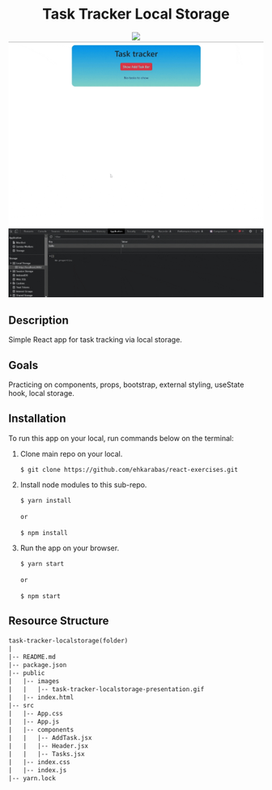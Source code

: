 <div align=center>
	<h1>Task Tracker Local Storage</h1>
</div>

<div align="center">
	<a href="https://task-tracker-localstorage-ehkarabas.netlify.app/">
		<img src="https://img.shields.io/badge/live-%23.svg?&style=for-the-badge&logo=www&logoColor=white%22&color=black">
	</a>
	<br>
	<img src="./public/images/task-tracker-localstorage-presentation.gif"/>
</div>

## Description

Simple React app for task tracking via local storage.

## Goals

Practicing on components, props, bootstrap, external styling, useState hook, local storage.

## Installation

To run this app on your local, run commands below on the terminal:

1. Clone main repo on your local.
    ```shell
    $ git clone https://github.com/ehkarabas/react-exercises.git
    ```

2. Install node modules to this sub-repo.
    ```shell
    $ yarn install
    
    or

    $ npm install
    ```

3. Run the app on your browser.
    ```shell
    $ yarn start
    
    or

    $ npm start
    ```

## Resource Structure 

```
task-tracker-localstorage(folder)
|
|-- README.md
|-- package.json
|-- public
|   |-- images
|   |   |-- task-tracker-localstorage-presentation.gif
|   |-- index.html
|-- src
|   |-- App.css
|   |-- App.js
|   |-- components
|   |   |-- AddTask.jsx
|   |   |-- Header.jsx
|   |   |-- Tasks.jsx
|   |-- index.css
|   |-- index.js
|-- yarn.lock
```


